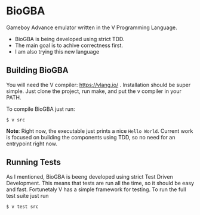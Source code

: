 # BioGBA

Gameboy Advance emulator written in the V Programming Language.

- BioGBA is being developed using strict TDD.
- The main goal is to achive correctness first.
- I am also trying this new language

## Building BioGBA

You will need the V compiler: https://vlang.io/ .
Installation should be super simple. Just clone the project, run make, and put the v compiler in your PATH.

To compile BioGBA just run:

```shell
$ v src
```

**Note**: Right now, the executable just prints a nice `Hello World`. Current work is focused on building the components using TDD, so no need for an entrypoint right now.

## Running Tests

As I mentioned, BioGBA is beeng developed using strict Test Driven Development. This means that tests are run all the time, so it should be easy and fast. Fortunetaly V has a simple framework for testing. To run the full test suite just run

```shell
$ v test src
```
